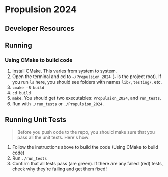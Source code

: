 # Propulsion 2024

## Developer Resources

## Running 

### Using CMake to build code

1. Install CMake. This varies from system to system.
2. Open the terminal and cd to `~/Propulsion_2024` (`~` is the project root). If you run `ls` here, you should see folders with names `lib/`, `testing/`, etc.
3. `cmake -B build`
4. `cd build`
4. `make`. You should get two executables: `Propulsion_2024`, and `run_tests`.
5. Run with `./run_tests` or `./Propulsion_2024`.

## Running Unit Tests
> Before you push code to the repo, you should make sure that you pass all the unit tests. Here's how:
1. Follow the instructions above to build the code (Using CMake to build code)
2. Run `./run_tests`
3. Confirm that all tests pass (are green). If there are any failed (red) tests, check why they're failing and get them fixed!
